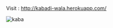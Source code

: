 
Visit : http://kabadi-wala.herokuapp.com/


![kaba](https://user-images.githubusercontent.com/70855085/177532635-0f0c4c06-0466-4a06-8710-91081741e855.png)

